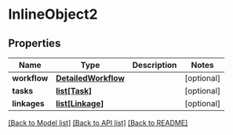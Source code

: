 # InlineObject2

## Properties
Name | Type | Description | Notes
------------ | ------------- | ------------- | -------------
**workflow** | [**DetailedWorkflow**](DetailedWorkflow.md) |  | [optional] 
**tasks** | [**list[Task]**](Task.md) |  | [optional] 
**linkages** | [**list[Linkage]**](Linkage.md) |  | [optional] 

[[Back to Model list]](../README.md#documentation-for-models) [[Back to API list]](../README.md#documentation-for-api-endpoints) [[Back to README]](../README.md)



